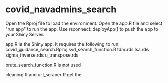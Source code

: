# covid_navadmins_search

Open the Rproj file to load the environment. Open the app.R file and select "run app" to run the app. Use rsconnect::deployApp() to push the app to your Shiny Server.

app.R is the Shiny app. It requires the following to run:
  covid_guidance_search.Rproj
  svd_search_function.R
  tdm.rds
  lsa.rds
  sigma_inverse.rds
  u_transpose.rds
  

brute_search_function.R is not used

cleaning.R and url_scraper.R get the 